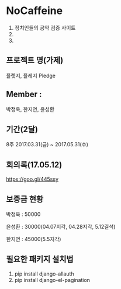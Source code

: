 # NoCaffeine
1. 정치인들의 공약 검증 사이트
2.
3.  

## 프로젝트 명(가제)
플렛지, 플레지
Pledge

## Member : 
박정욱, 한지연, 윤성환 

## 기간(2달) 
8주 2017.03.31(금) ~ 2017.05.31(수)

## 회의록(17.05.12)
https://goo.gl/445ssy

## 보증금 현황
박정욱 : 50000

윤성환 : 30000(04.07지각, 04.28지각, 5.12결석)

한지연 : 45000(5.5지각)

## 필요한 패키지 설치법
1. pip install django-allauth
2. pip install django-el-pagination
